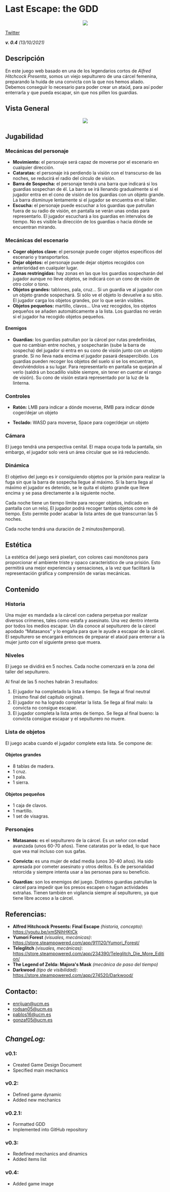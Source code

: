 # Last Escape: the GDD
<p align="center">  
<img src= "/images/nnd488_negate.png">
  
[Twitter](https://twitter.com/NameNotDet)
  

_**v. 0.4** (13/10/2021)_

## Descripción
En este juego web basado en una de los legendarios cortos de _Alfred Hitchcock Presenta_, somos un viejo sepulturero de una cárcel femenina, preparando la huida de una convicta con la que nos hemos aliado. Debemos conseguir lo necesario para poder crear un ataúd, para así poder enterrarla y que pueda escapar, sin que nos pillen los guardias.

## Vista General
  
<p align="center">  
<img src= "/images/Boceto_juego_fondo.png">

## Jugabilidad
### Mecánicas del personaje
- **Movimiento:** el personaje será capaz de moverse por el escenario en cualquier dirección.
- **Cataratas:** el personaje irá perdiendo la visión con el transcurso de las noches, se reducirá el radio del círculo de visión.
- **Barra de Sospecha:** el personaje tendrá una barra que indicará si los guardias sospechan de él. La barra se irá llenando gradualmente si el jugador entra en el cono de visión de los guardias con un objeto grande. La barra disminuye lentamente si el jugador se encuentra en el taller.
- **Escucha:** el personaje puede escuchar a los guardias que patrullan fuera de su radio de visión, en pantalla se verán unas ondas para representarlo. El jugador escuchará a los guardias en intervalos de tiempo. No es visible la dirección de los guardias o hacia dónde se encuentran mirando.

### Mecánicas del escenario
- **Coger objetos clave:** el personaje puede coger objetos específicos del escenario y transportarlos.
- **Dejar objetos:** el personaje puede dejar objetos recogidos con anterioridad en cualquier lugar.
- **Zonas restringidas:** hay zonas en las que los guardias sospecharán del jugador aunque no lleve objetos, se indicará con un cono de visión de otro color o tono.
- **Objetos grandes:** tablones, pala, cruz… Si un guardia ve al jugador con un objeto grande sospechará. Si sólo ve el objeto lo devuelve a su sitio. El jugador carga los objetos grandes, por lo que serán visibles.
- **Objetos pequeños:** martillo, clavos… Una vez recogidos, los objetos pequeños se añaden automáticamente a la lista. Los guardias no verán si el jugador ha recogido objetos pequeños. 
#### Enemigos
- **Guardias:** los guardias patrullan por la cárcel por rutas predefinidas, que no cambian entre noches, y sospecharán (sube la barra de sospecha) del jugador si entra en su cono de visión junto con un objeto grande. Si no lleva nada encima el jugador pasará desapercibido. Los guardias pueden recoger los objetos del suelo si se los encuentran, devolviéndolos a su lugar. Para representarlo en pantalla se quejarán al verlo (saldrá un bocadillo visible siempre, sin tener en cuentar el rango de visión). Su cono de visión estará representado por la luz de la linterna.

### Controles
- **Ratón:**
LMB para indicar a dónde moverse,
RMB para indicar dónde coger/dejar un objeto

- **Teclado:**
WASD para moverse,
Space para coger/dejar un objeto

### Cámara
El juego tendrá una perspectiva cenital. El mapa ocupa toda la pantalla, sin embargo, el jugador solo verá un área circular que se irá reduciendo.

### Dinámica
El objetivo del juego es ir consiguiendo objetos por la prisión para realizar la fuga sin que la barra de sospecha llegue al máximo. Si la barra llega al máximo el jugador es detenido, se le quita el objeto grande que lleve encima y se pasa directamente a la siguiente noche.

Cada noche tiene un tiempo límite para recoger objetos, indicado en pantalla con un reloj. El jugador podrá recoger tantos objetos como le dé tiempo. Esto permite poder acabar la lista antes de que transcurran las 5 noches.

Cada noche tendrá una duración de 2 minutos(temporal).

## Estética
La estética del juego será pixelart, con colores casi monótonos para proporcionar el ambiente triste y opaco característico de una prisión.
Esto permitirá una mejor experiencia y sensaciones, a la vez que facilitará la representación gráfica y  comprensión de varias mecánicas.

## Contenido
### Historia
Una mujer es mandada a la cárcel con cadena perpetua por realizar diversos crímenes, tales como estafa y asesinato. Una vez dentro intenta por todos los medios escapar. Un día conoce al sepulturero de la cárcel apodado “Matasanos” y lo engaña para que le ayude a escapar de la cárcel. 
El sepulturero se encargará entonces de preparar el ataúd para enterrar a la mujer junto con el siguiente preso que muera.	

### Niveles
El juego se dividirá en 5 noches. 
Cada noche comenzará en la zona del taller del sepulturero.

Al final de las 5 noches habrán 3 resultados: 
1. El jugador ha completado la lista a tiempo. Se llega al final neutral (mismo final del capítulo original).
2. El jugador no ha logrado completar la lista. Se llega al final malo: la convicta no consigue escapar.
3. El jugador completa la lista antes de tiempo. Se llega al final bueno: la convicta consigue escapar y el sepulturero no muere.

### Lista de objetos
El juego acaba cuando el jugador complete esta lista. Se compone de:

#### Objetos grandes
- 8 tablas de madera.
- 1 cruz.
- 1 pala.
- 1 sierra.

#### Objetos pequeños
- 1 caja de clavos.
- 1 martillo.
- 1 set de visagras.

### Personajes
- **Matasanos:** es el sepulturero de la cárcel. Es un señor con edad avanzada (unos 60-70 años). Tiene cataratas por la edad, lo que hace que vea mal incluso con sus gafas.

- **Convicta:** es una mujer de edad media (unos 30-40 años). Ha sido apresada por cometer asesinato y otros delitos. Es de personalidad retorcida y siempre intenta usar a las personas para su beneficio.

- **Guardias:** son los enemigos del juego. Distintos guardias patrullan la cárcel para impedir que los presos escapen o hagan actividades extrañas. Tienen también en vigilancia siempre al sepulturero, ya que tiene libre acceso a la cárcel.

## Referencias:
- **Alfred Hitchcock Presents: Final Escape** _(historia, concepto)_: https://youtu.be/xmSNjhHKtCk
- **Yumori Forest** _(visuales, mecánicas)_: https://store.steampowered.com/app/911120/Yumori_Forest/
- **Teleglitch** _(visuales, mecánicas)_: https://store.steampowered.com/app/234390/Teleglitch_Die_More_Edition/
- **The Legend of Zelda: Majora's Mask** _(mecánica de paso del tiempo)_
- **Darkwood** _(tipo de visibilidad)_: https://store.steampowered.com/app/274520/Darkwood/

## Contacto:
- enrijuan@ucm.es
- rodsan05@ucm.es
- pablos16@ucm.es
- gonzaf05@ucm.es

#

#

## _ChangeLog:_
### v0.1: 
- Created Game Design Document 
- Specified main mechanics
### v0.2: 
- Defined game dynamic
- Added new mechanics
### v0.2.1:
- Formatted GDD
- Implemented into GitHub repository
### v0.3:
- Redefined mechanics and dinamics
- Added items list
### v0.4:
- Added game image
